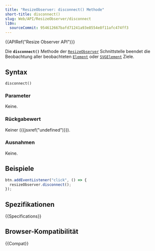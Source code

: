 ```yaml
---
title: "ResizeObserver: disconnect() Methode"
short-title: disconnect()
slug: Web/API/ResizeObserver/disconnect
l10n:
  sourceCommit: 954612667bafd71241a93e8554e8f11afc474ff3
---
```


{{APIRef("Resize Observer API")}}

Die **`disconnect()`** Methode der [`ResizeObserver`](/de/docs/Web/API/ResizeObserver) Schnittstelle beendet die Beobachtung aller beobachteten [`Element`](/de/docs/Web/API/Element) oder [`SVGElement`](/de/docs/Web/API/SVGElement) Ziele.

## Syntax

```js-nolint
disconnect()
```

### Parameter

Keine.

### Rückgabewert

Keiner ({{jsxref("undefined")}}).

### Ausnahmen

Keine.

## Beispiele

```js
btn.addEventListener("click", () => {
  resizeObserver.disconnect();
});
```

## Spezifikationen

{{Specifications}}

## Browser-Kompatibilität

{{Compat}}

